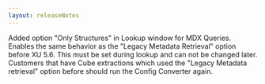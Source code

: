 ```yaml
---
layout: releaseNotes
---
```


Added option "Only Structures" in Lookup window for MDX Queries. Enables the same behavior as the "Legacy Metadata Retrieval" option before XU 5.6. This must be set during lookup and can not be changed later. Customers that have Cube extractions which used the "Legacy Metadata retrieval" option before should run the Config Converter again.